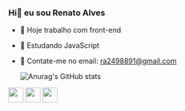 ### Hi👋 eu sou Renato Alves


- 🔭 Hoje trabalho com front-end
- 🌱 Estudando JavaScript
- 💬 Contate-me no email: ra2498891@gmail.com


  ![Anurag's GitHub stats](https://github-readme-stats.vercel.app/api?username=renatoalvez09&show_icons=true&theme=radical)


<div>
  <img align="center" height="30" width="30" src="https://cdn.jsdelivr.net/gh/devicons/devicon@latest/icons/html5/html5-original-wordmark.svg" />
  <img align="center" height="30" width="30" src="https://cdn.jsdelivr.net/gh/devicons/devicon@latest/icons/javascript/javascript-original.svg" />
  <img align="center" height="30" width="30" src="https://cdn.jsdelivr.net/gh/devicons/devicon@latest/icons/css3/css3-original-wordmark.svg" />
</div>


